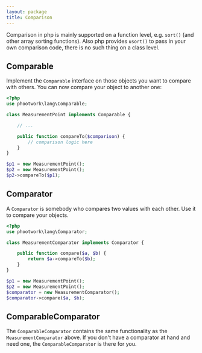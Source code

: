 ```yaml
---
layout: package
title: Comparison
---
```


Comparison in php is mainly supported on a function level, e.g. `sort()` (and other array sorting functions). Also php provides `usort()` to pass in your own comparison code, there is no such thing on a class level.

## Comparable

Implement the `Comparable` interface on those objects you want to compare with others. You can now compare your object to another one:

```php
<?php
use phootwork\lang\Comparable;

class MeasurementPoint implements Comparable {

	// ...

	public function compareTo($comparison) {
		// comparison logic here
	}
}

$p1 = new MeasurementPoint();
$p2 = new MeasurementPoint();
$p2->compareTo($p1);
```

## Comparator

A `Comparator` is somebody who compares two values with each other. Use it to compare your objects.

```php
<?php
use phootwork\lang\Comparator;

class MeasurementComparator implements Comparator {

	public function compare($a, $b) {
		return $a->compareTo($b);
	}
}

$p1 = new MeasurementPoint();
$p2 = new MeasurementPoint();
$comparator = new MeasurementComparator();
$comparator->compare($a, $b);
```

## ComparableComparator

The `ComparableComparator` contains the same functionality as the `MeasurementComparator` above. If you don't have a comparator at hand and need one, the `ComparableComparator` is there for you.
